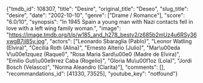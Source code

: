 {"tmdb_id": 108307, "title": "Desire", "original_title": "Deseo", "slug_title": "desire", "date": "2002-10-10", "genre": ["Drame / Romance"], "score": "6.0/10", "synopsis": "In 1945 Spain a young man with Nazi contacts fell in love with a left wing family woman.", "image": "https://image.tmdb.org/t/p/w185_and_h278_bestv2/z685b2mUz4u6RSy36xwgB7jl85y.jpg", "actors": ["Leonardo Sbaraglia (Pablo)", "Leonor Watling (Elvira)", "Cecilia Roth (Alina)", "Ernesto Alterio (Julio)", "Mar\u00eda V\u00e1zquez (Raquel)", "Rosa Maria Sard\u00e0 (Madre de Elvira)", "Emilio Guti\u00e9rrez Caba (Rogelio)", "Gloria Mu\u00f1oz (Lola)", "Jordi Bosch (Velasco)", "Norma Aleandro (Clarita)"], "comments": [], "recommandations_id": [41330, 73525], "youtube_key": "notfound"}